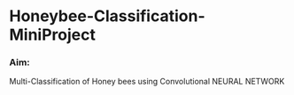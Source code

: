 # Honeybee-Classification-MiniProject
### Aim:
Multi-Classification  of Honey bees  using Convolutional NEURAL NETWORK

